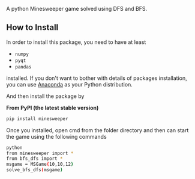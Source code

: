 
A python Minesweeper game solved using DFS and BFS.


## How to Install

In order to install this package, you need to have at least

+   `numpy`
+   `pyqt`
+   `pandas`

installed. If you don't want to bother with details of packages installation,
you can use [Anaconda](https://anaconda.org/) as your Python distribution.

And then install the package by

__From PyPI (the latest stable version)__

```bash
pip install minesweeper
```

Once you installed, open cmd from the folder directory 
and then can start the game using the following commands

```bash
python
from minesweeper import *
from bfs_dfs import *
msgame = MSGame(10,10,12)
solve_bfs_dfs(msgame)

```


